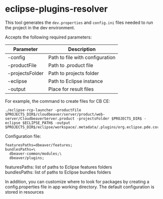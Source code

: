 # eclipse-plugins-resolver

This tool generates the `dev.properties` and `config.ini` files needed to run the project in the dev environment.

Accepts the following required parameters:

Parameter | Description
------|----
-config | Path to file with configuration 
-productFile | Path to .product file
-projectsFolder | Path to projects folder
-eclipse | Path to Eclipse instance
-output | Place for result files

For example, the command to create files for CB CE:

```
./eclipse-rcp-launcher -productFile $PROJECTS_DIR$/cloudbeaver/server/product/web-server/CloudbeaverServer.product -projectsFolder $PROJECTS_DIR$ -eclipse $ECLIPSE_PATH$ -output $PROJECTS_DIR$/eclipse/workspace/.metadata/.plugins/org.eclipse.pde.core/CloudbeaverServer.product'
```

Configuration file:
```properties
featuresPaths=dbeaver/features;
bundlesPaths=\
  dbeaver-common/modules;\
  dbeaver/plugins;
```
featuresPaths: list of paths to Eclipse features folders  
bundlesPaths: list of paths to Eclipse bundles folders

In addition, you can customize where to look for packages by creating a config.properties file in app working directory.
The default configuration is stored in resources